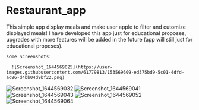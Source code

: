 # Restaurant_app


This simple app display meals and make user apple to filter and cutomize displayed meals!
I have developed this app just for educational proposes, upgrades with more features will be added in the future (app will still just for educational proposes).
    
    
    
    some Screenshots:
    
      ![Screenshot_1644569025](https://user-images.githubusercontent.com/61779813/153569609-ed375bd9-5c01-4dfd-ad86-d4bb04d9bf22.png)
![Screenshot_1644569032](https://user-images.githubusercontent.com/61779813/153569623-d6fb4b83-63c3-4b29-a72d-6148487f7657.png)
![Screenshot_1644569041](https://user-images.githubusercontent.com/61779813/153569638-65c8920c-38e4-4c64-889e-896840845b00.png)
![Screenshot_1644569043](https://user-images.githubusercontent.com/61779813/153569644-ccc54059-5e79-4402-a531-7e69d3b58041.png)
![Screenshot_1644569052](https://user-images.githubusercontent.com/61779813/153569650-26730d32-18c8-4c8a-8b01-7d63311a1299.png)
![Screenshot_1644569064](https://user-images.githubusercontent.com/61779813/153569657-18346427-8ed9-4153-9c7d-904741febf25.png)

